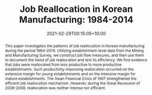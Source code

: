 ---
# Documentation: https://wowchemy.com/docs/managing-content/

title: "Job Reallocation in Korean Manufacturing: 1984-2014"
authors: 
- Cheongyeon Won
- Changkeun Lee
date: 2021-02-29T00:15:05+10:00
doi: "10.1016/j.asieco.2021.101295"
tags:
    - Labour and Industry
# Schedule page publish date (NOT publication's date).
publishDate: 2021-04-29T00:15:05+10:00

# Publication type.
# Legend: 0 = Uncategorized; 1 = Conference paper; 2 = Journal article;
# 3 = Preprint / Working Paper; 4 = Report; 5 = Book; 6 = Book section;
# 7 = Thesis; 8 = Patent
publication_types: ["2"]

# Publication name and optional abbreviated publication name.
publication: "Journal of Asian Economics"
publication_short: ""

abstract: "This paper investigates the patterns of job reallocation in Korean manufacturing during the period 1984–2014. Utilizing establishment-level data from the Mining and Manufacturing Survey, we construct job flow measures, and then use them to document the trend of job reallocation and test its efficiency. We find evidence that jobs were reallocated from less productive to more productive establishments. Such productivity-improving reallocation occurred on the extensive margin for young establishments and on the intensive margin for mature establishments. The Asian Financial Crisis of 1997 strengthened the efficient job reallocation mechanism. However, during the Great Recession of 2008-2009, reallocation was neither intense nor efficient."

# Summary. An optional shortened abstract.
summary: ""

tags: 
  - Labour and Industry
categories: []
featured: false

# Custom links (optional).
#   Uncomment and edit lines below to show custom links.
# links:
# - name: Follow
#   url: https://twitter.com
#   icon_pack: fab
#   icon: twitter

#url_pdf: https://doi.org/10.1016/j.asieco.2021.101295
url_code:
url_dataset:
url_poster:
url_project:
url_slides:
url_source:
url_video:


# Featured image
# To use, add an image named `featured.jpg/png` to your page's folder. 
# Focal points: Smart, Center, TopLeft, Top, TopRight, Left, Right, BottomLeft, Bottom, BottomRight.
image:
  caption: ""
  focal_point: ""
  preview_only: false

# Associated Projects (optional).
#   Associate this publication with one or more of your projects.
#   Simply enter your project's folder or file name without extension.
#   E.g. `internal-project` references `content/project/internal-project/index.md`.
#   Otherwise, set `projects: []`.
projects: []

# Slides (optional).
#   Associate this publication with Markdown slides.
#   Simply enter your slide deck's filename without extension.
#   E.g. `slides: "example"` references `content/slides/example/index.md`.
#   Otherwise, set `slides: ""`.
slides: ""
---